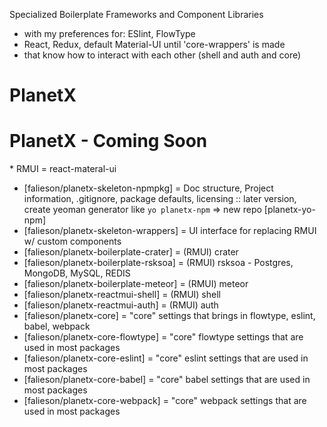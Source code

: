 Specialized Boilerplate Frameworks and Component Libraries
- with my preferences for: ESlint, FlowType
- React, Redux, default Material-UI until 'core-wrappers' is made
- that know how to interact with each other (shell and auth and core)

# PlanetX


# PlanetX - Coming Soon
\* RMUI = react-materal-ui
- [falieson/planetx-skeleton-npmpkg] = Doc structure, Project information, .gitignore, package defaults, licensing :: later version, create yeoman generator like `yo planetx-npm` => new repo [planetx-yo-npm]
- [falieson/planetx-skeleton-wrappers] = UI interface for replacing RMUI w/ custom components
- [falieson/planetx-boilerplate-crater] = (RMUI) crater
- [falieson/planetx-boilerplate-rsksoa] = (RMUI) rsksoa - Postgres, MongoDB, MySQL, REDIS
- [falieson/planetx-boilerplate-meteor] = (RMUI) meteor
- [falieson/planetx-reactmui-shell] = (RMUI) shell
- [falieson/planetx-reactmui-auth] = (RMUI) auth
- [falieson/planetx-core] = "core" settings that brings in flowtype, eslint, babel, webpack
- [falieson/planetx-core-flowtype] = "core" flowtype settings that are used in most packages
- [falieson/planetx-core-eslint] = "core" eslint settings that are used in most packages
- [falieson/planetx-core-babel] = "core" babel settings that are used in most packages
- [falieson/planetx-core-webpack] = "core" webpack settings that are used in most packages
